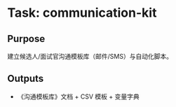 # Task: communication-kit

## Purpose

建立候选人/面试官沟通模板库（邮件/SMS）与自动化脚本。

## Outputs

- 《沟通模板库》文档 + CSV 模板 + 变量字典
